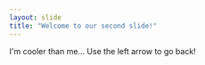 ```yaml
---
layout: slide
title: "Welcome to our second slide!"
---
```

I'm cooler than me...
Use the left arrow to go back!
